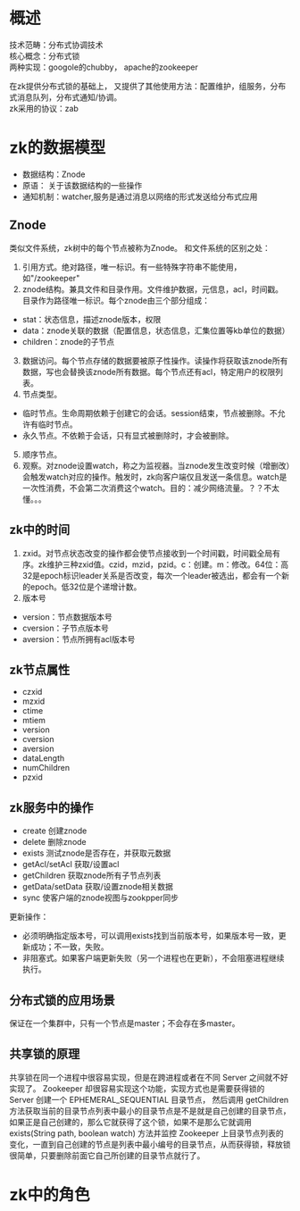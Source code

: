 # 概述 #
技术范畴：分布式协调技术  
核心概念：分布式锁  
两种实现：googole的chubby， apache的zookeeper  

在zk提供分布式锁的基础上，
又提供了其他使用方法：配置维护，组服务，分布式消息队列，分布式通知/协调。  
zk采用的协议：zab  

# zk的数据模型 #
- 数据结构：Znode
- 原语：	关于该数据结构的一些操作
- 通知机制：watcher,服务是通过消息以网络的形式发送给分布式应用

## Znode ##
类似文件系统，zk树中的每个节点被称为Znode。
和文件系统的区别之处：  
1. 引用方式。绝对路径，唯一标识。有一些特殊字符串不能使用，如"/zookeeper"
2. znode结构。兼具文件和目录作用。文件维护数据，元信息，acl，时间戳。目录作为路径唯一标识。每个znode由三个部分组成：
 - stat：状态信息，描述znode版本，权限
 - data：znode关联的数据（配置信息，状态信息，汇集位置等kb单位的数据）
 - children：znode的子节点
3. 数据访问。每个节点存储的数据要被原子性操作。读操作将获取该znode所有数据，写也会替换该znode所有数据。每个节点还有acl，特定用户的权限列表。
4. 节点类型。
 - 临时节点。生命周期依赖于创建它的会话。session结束，节点被删除。不允许有临时节点。
 - 永久节点。不依赖于会话，只有显式被删除时，才会被删除。
5. 顺序节点。
6. 观察。对znode设置watch，称之为监视器。当znode发生改变时候（增删改）会触发watch对应的操作。触发时，zk向客户端仅且发送一条信息。watch是一次性消费，不会第二次消费这个watch。目的：减少网络流量。？？不太懂。。。

## zk中的时间 ##
1. zxid。对节点状态改变的操作都会使节点接收到一个时间戳，时间戳全局有序。zk维护三种zxid值。czid，mzid，pzid。c：创建。m：修改。64位：高32是epoch标识leader关系是否改变，每次一个leader被选出，都会有一个新的epoch。低32位是个递增计数。
2. 版本号
 - version：节点数据版本号
 - cversion：子节点版本号
 - aversion：节点所拥有acl版本号

## zk节点属性 ##
- czxid
- mzxid
- ctime
- mtiem
- version
- cversion
- aversion
- dataLength
- numChildren
- pzxid

## zk服务中的操作 ##
- create 创建znode
- delete 删除znode
- exists 测试znode是否存在，并获取元数据
- getAcl/setAcl 获取/设置acl
- getChildren 获取znode所有子节点列表
- getData/setData 获取/设置znode相关数据
- sync 使客户端的znode视图与zookpper同步

更新操作：  
- 必须明确指定版本号，可以调用exists找到当前版本号，如果版本号一致，更新成功；不一致，失败。
- 非阻塞式。如果客户端更新失败（另一个进程也在更新），不会阻塞进程继续执行。  

  
## 分布式锁的应用场景 ##
保证在一个集群中，只有一个节点是master；不会存在多master。

## 共享锁的原理 ##
共享锁在同一个进程中很容易实现，但是在跨进程或者在不同 Server 之间就不好实现了。
Zookeeper 却很容易实现这个功能，实现方式也是需要获得锁的 Server 创建一个 EPHEMERAL_SEQUENTIAL 目录节点，
然后调用 getChildren方法获取当前的目录节点列表中最小的目录节点是不是就是自己创建的目录节点，如果正是自己创建的，那么它就获得了这个锁，如果不是那么它就调用 exists(String path, boolean watch) 方法并监控 Zookeeper 上目录节点列表的变化，一直到自己创建的节点是列表中最小编号的目录节点，从而获得锁，释放锁很简单，只要删除前面它自己所创建的目录节点就行了。

# zk中的角色 #
